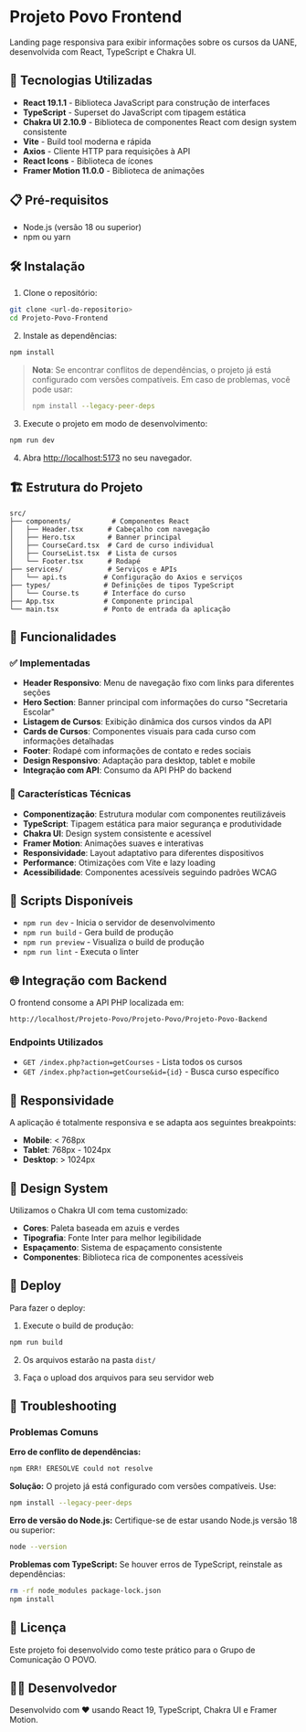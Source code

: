 # Projeto Povo Frontend

Landing page responsiva para exibir informações sobre os cursos da UANE, desenvolvida com React, TypeScript e Chakra UI.

## 🚀 Tecnologias Utilizadas

- **React 19.1.1** - Biblioteca JavaScript para construção de interfaces
- **TypeScript** - Superset do JavaScript com tipagem estática
- **Chakra UI 2.10.9** - Biblioteca de componentes React com design system consistente
- **Vite** - Build tool moderna e rápida
- **Axios** - Cliente HTTP para requisições à API
- **React Icons** - Biblioteca de ícones
- **Framer Motion 11.0.0** - Biblioteca de animações

## 📋 Pré-requisitos

- Node.js (versão 18 ou superior)
- npm ou yarn

## 🛠️ Instalação

1. Clone o repositório:

```bash
git clone <url-do-repositorio>
cd Projeto-Povo-Frontend
```

2. Instale as dependências:

```bash
npm install
```

> **Nota**: Se encontrar conflitos de dependências, o projeto já está configurado com versões compatíveis. Em caso de problemas, você pode usar:
>
> ```bash
> npm install --legacy-peer-deps
> ```

3. Execute o projeto em modo de desenvolvimento:

```bash
npm run dev
```

4. Abra [http://localhost:5173](http://localhost:5173) no seu navegador.

## 🏗️ Estrutura do Projeto

```
src/
├── components/          # Componentes React
│   ├── Header.tsx      # Cabeçalho com navegação
│   ├── Hero.tsx        # Banner principal
│   ├── CourseCard.tsx  # Card de curso individual
│   ├── CourseList.tsx  # Lista de cursos
│   └── Footer.tsx      # Rodapé
├── services/           # Serviços e APIs
│   └── api.ts         # Configuração do Axios e serviços
├── types/             # Definições de tipos TypeScript
│   └── Course.ts      # Interface do curso
├── App.tsx            # Componente principal
└── main.tsx           # Ponto de entrada da aplicação
```

## 🎨 Funcionalidades

### ✅ Implementadas

- **Header Responsivo**: Menu de navegação fixo com links para diferentes seções
- **Hero Section**: Banner principal com informações do curso "Secretaria Escolar"
- **Listagem de Cursos**: Exibição dinâmica dos cursos vindos da API
- **Cards de Cursos**: Componentes visuais para cada curso com informações detalhadas
- **Footer**: Rodapé com informações de contato e redes sociais
- **Design Responsivo**: Adaptação para desktop, tablet e mobile
- **Integração com API**: Consumo da API PHP do backend

### 🎯 Características Técnicas

- **Componentização**: Estrutura modular com componentes reutilizáveis
- **TypeScript**: Tipagem estática para maior segurança e produtividade
- **Chakra UI**: Design system consistente e acessível
- **Framer Motion**: Animações suaves e interativas
- **Responsividade**: Layout adaptativo para diferentes dispositivos
- **Performance**: Otimizações com Vite e lazy loading
- **Acessibilidade**: Componentes acessíveis seguindo padrões WCAG

## 🔧 Scripts Disponíveis

- `npm run dev` - Inicia o servidor de desenvolvimento
- `npm run build` - Gera build de produção
- `npm run preview` - Visualiza o build de produção
- `npm run lint` - Executa o linter

## 🌐 Integração com Backend

O frontend consome a API PHP localizada em:

```
http://localhost/Projeto-Povo/Projeto-Povo/Projeto-Povo-Backend
```

### Endpoints Utilizados

- `GET /index.php?action=getCourses` - Lista todos os cursos
- `GET /index.php?action=getCourse&id={id}` - Busca curso específico

## 📱 Responsividade

A aplicação é totalmente responsiva e se adapta aos seguintes breakpoints:

- **Mobile**: < 768px
- **Tablet**: 768px - 1024px
- **Desktop**: > 1024px

## 🎨 Design System

Utilizamos o Chakra UI com tema customizado:

- **Cores**: Paleta baseada em azuis e verdes
- **Tipografia**: Fonte Inter para melhor legibilidade
- **Espaçamento**: Sistema de espaçamento consistente
- **Componentes**: Biblioteca rica de componentes acessíveis

## 🚀 Deploy

Para fazer o deploy:

1. Execute o build de produção:

```bash
npm run build
```

2. Os arquivos estarão na pasta `dist/`

3. Faça o upload dos arquivos para seu servidor web

## 🔧 Troubleshooting

### Problemas Comuns

**Erro de conflito de dependências:**

```bash
npm ERR! ERESOLVE could not resolve
```

**Solução:** O projeto já está configurado com versões compatíveis. Use:

```bash
npm install --legacy-peer-deps
```

**Erro de versão do Node.js:**
Certifique-se de estar usando Node.js versão 18 ou superior:

```bash
node --version
```

**Problemas com TypeScript:**
Se houver erros de TypeScript, reinstale as dependências:

```bash
rm -rf node_modules package-lock.json
npm install
```

## 📄 Licença

Este projeto foi desenvolvido como teste prático para o Grupo de Comunicação O POVO.

## 👨‍💻 Desenvolvedor

Desenvolvido com ❤️ usando React 19, TypeScript, Chakra UI e Framer Motion.
